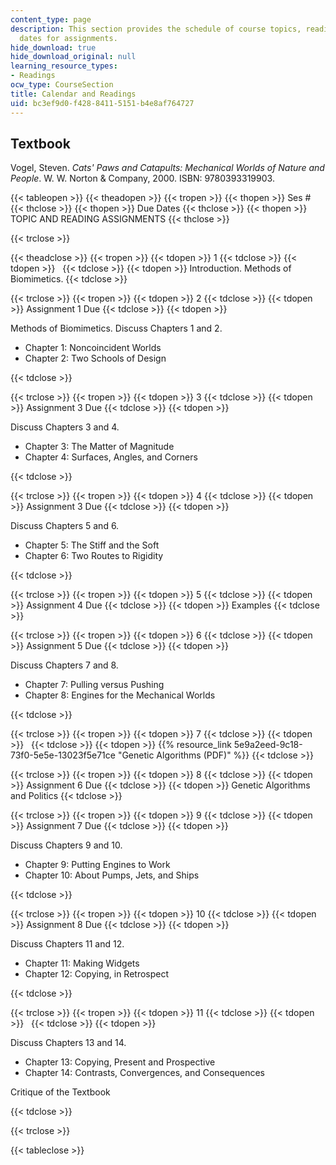 ```yaml
---
content_type: page
description: This section provides the schedule of course topics, readings, and due
  dates for assignments.
hide_download: true
hide_download_original: null
learning_resource_types:
- Readings
ocw_type: CourseSection
title: Calendar and Readings
uid: bc3ef9d0-f428-8411-5151-b4e8af764727
---
```


Textbook
--------

Vogel, Steven. _Cats' Paws and Catapults: Mechanical Worlds of Nature and People_. W. W. Norton & Company, 2000. ISBN: 9780393319903.

{{< tableopen >}}
{{< theadopen >}}
{{< tropen >}}
{{< thopen >}}
Ses #
{{< thclose >}}
{{< thopen >}}
Due Dates
{{< thclose >}}
{{< thopen >}}
TOPIC AND READING ASSIGNMENTS
{{< thclose >}}

{{< trclose >}}

{{< theadclose >}}
{{< tropen >}}
{{< tdopen >}}
1
{{< tdclose >}}
{{< tdopen >}}
 
{{< tdclose >}}
{{< tdopen >}}
Introduction. Methods of Biomimetics.
{{< tdclose >}}

{{< trclose >}}
{{< tropen >}}
{{< tdopen >}}
2
{{< tdclose >}}
{{< tdopen >}}
Assignment 1 Due
{{< tdclose >}}
{{< tdopen >}}


Methods of Biomimetics. Discuss Chapters 1 and 2.

*   Chapter 1: Noncoincident Worlds
*   Chapter 2: Two Schools of Design


{{< tdclose >}}

{{< trclose >}}
{{< tropen >}}
{{< tdopen >}}
3
{{< tdclose >}}
{{< tdopen >}}
Assignment 3 Due
{{< tdclose >}}
{{< tdopen >}}


Discuss Chapters 3 and 4.

*   Chapter 3: The Matter of Magnitude
*   Chapter 4: Surfaces, Angles, and Corners


{{< tdclose >}}

{{< trclose >}}
{{< tropen >}}
{{< tdopen >}}
4
{{< tdclose >}}
{{< tdopen >}}
Assignment 3 Due
{{< tdclose >}}
{{< tdopen >}}


Discuss Chapters 5 and 6.

*   Chapter 5: The Stiff and the Soft
*   Chapter 6: Two Routes to Rigidity


{{< tdclose >}}

{{< trclose >}}
{{< tropen >}}
{{< tdopen >}}
5
{{< tdclose >}}
{{< tdopen >}}
Assignment 4 Due
{{< tdclose >}}
{{< tdopen >}}
Examples
{{< tdclose >}}

{{< trclose >}}
{{< tropen >}}
{{< tdopen >}}
6
{{< tdclose >}}
{{< tdopen >}}
Assignment 5 Due
{{< tdclose >}}
{{< tdopen >}}


Discuss Chapters 7 and 8.

*   Chapter 7: Pulling versus Pushing
*   Chapter 8: Engines for the Mechanical Worlds


{{< tdclose >}}

{{< trclose >}}
{{< tropen >}}
{{< tdopen >}}
7
{{< tdclose >}}
{{< tdopen >}}
 
{{< tdclose >}}
{{< tdopen >}}
{{% resource_link 5e9a2eed-9c18-73f0-5e5e-13023f5e71ce "Genetic Algorithms (PDF)" %}}
{{< tdclose >}}

{{< trclose >}}
{{< tropen >}}
{{< tdopen >}}
8
{{< tdclose >}}
{{< tdopen >}}
Assignment 6 Due
{{< tdclose >}}
{{< tdopen >}}
Genetic Algorithms and Politics
{{< tdclose >}}

{{< trclose >}}
{{< tropen >}}
{{< tdopen >}}
9
{{< tdclose >}}
{{< tdopen >}}
Assignment 7 Due
{{< tdclose >}}
{{< tdopen >}}


Discuss Chapters 9 and 10.

*   Chapter 9: Putting Engines to Work
*   Chapter 10: About Pumps, Jets, and Ships


{{< tdclose >}}

{{< trclose >}}
{{< tropen >}}
{{< tdopen >}}
10
{{< tdclose >}}
{{< tdopen >}}
Assignment 8 Due
{{< tdclose >}}
{{< tdopen >}}


Discuss Chapters 11 and 12.

*   Chapter 11: Making Widgets
*   Chapter 12: Copying, in Retrospect


{{< tdclose >}}

{{< trclose >}}
{{< tropen >}}
{{< tdopen >}}
11
{{< tdclose >}}
{{< tdopen >}}
 
{{< tdclose >}}
{{< tdopen >}}


Discuss Chapters 13 and 14.

*   Chapter 13: Copying, Present and Prospective
*   Chapter 14: Contrasts, Convergences, and Consequences

Critique of the Textbook


{{< tdclose >}}

{{< trclose >}}

{{< tableclose >}}